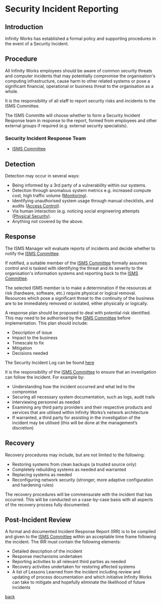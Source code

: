 # Security Incident Reporting
 
## Introduction
Infinity Works has established a formal policy and supporting procedures in the event of a Security Incident.

## Procedure
All Infinity Works employees should be aware of common security threats and computer incidents that may potentially compromise the organisation's computing infrastructure, cause harm to other related systems or pose a significant financial, operational or business threat to the organisation as a whole.

It is the responsibility of all staff to report security risks and incidents to the ISMS Committee.

The ISMS Committe will choose whether to form a Security Incident Response team in response to the report, formed from employees and other external groups if required (e.g. external security specialists).

### Security Incident Response Team 
 
* [ISMS Committee](../README.md#the-isms-committee)
 
## Detection
Detection may occur in several ways:
  * Being informed by a 3rd party of a vulnerability within our systems.
  * Detection through anomalous system metrics e.g. increased compute cost, high traffic volume ([Monitoring](../monitoring/readme.md)).
  * Identifying unauthorised system usage through manual checklists, and audits ([Access Control](../accesscontrol/readme.md)).
  * Via human interaction (e.g. noticing social engineering attempts ([Physical Security](../physicalsecurity/readme.md)).
  * Anything not covered by the above.

## Response
The ISMS Manager will evaluate reports of incidents and decide whether to notify the [ISMS Committee](../README.md#the-isms-committee).

If notified, a suitable member of the [ISMS Committee](../README.md#the-isms-committee) formally assumes control and is tasked with identifying the threat and its severity to the organisation's information systems and reporting back to the [ISMS Committee](../README.md#the-isms-committee).

The selected ISMS member is to make a determination if the resources at risk (hardware, software, etc.) require physical or logical removal.  Resources which pose a significant threat to the continuity of the business are to be immediately removed or isolated, either physically or logically. 

A response plan should be proposed to deal with potential risk identified. This may need to be authorised by the [ISMS Committee](../README.md#the-isms-committee) before implementation.  This plan should include:  
* Description of issue 
* Impact to the business 
* Timescale to fix 
* Mitigation 
* Decisions needed

The Security Incident Log can be found [here](https://docs.google.com/spreadsheets/d/1NxIoFZLzkpmQlwXNpvoj3Uyb6-z540l6NrDg8B0yJSs/edit#gid=75233254)
 
It is the responsibility of the [ISMS Committee](../README.md#the-isms-committee) to ensure that an investigation can follow the incident. For example by:
* Understanding how the incident occurred and what led to the compromise 
* Securing all necessary system documentation, such as logs, audit trails  
* Interviewing personnel as needed  
* Examining any third party providers and their respective products and services that are utilised within Infinity Works’s network architecture
* If warranted, a third party for assisting in the investigation of the incident may be utilised (this will be done at the management’s discretion) 

## Recovery
Recovery procedures may include, but are not limited to the following: 
* Restoring systems from clean backups (a trusted source only) 
* Completely rebuilding systems as needed and warranted 
* Replacing systems as needed
* Reconfiguring network security (stronger, more adaptive configuration and hardening rules)

The recovery procedures will be commensurate with the incident that has occurred.  This will be conducted on a case-by-case basis with all aspects of the recovery process fully documented. 
 
## Post-Incident Review
A formal and documented Incident Response Report (IRR) is to be compiled and given to the [ISMS Committee](../README.md#the-isms-committee) within an acceptable time frame following the incident. The IRR must contain the following elements: 

 * Detailed description of the incident 
 * Response mechanisms undertaken 
 * Reporting activities to all relevant third parties as needed 
 * Recovery activities undertaken for restoring affected systems  
 * A list of Lessons Learned from the incident including review and updating of process documentation and which initiative Infinity Works can take to mitigate and hopefully eliminate the likelihood of future incidents 


[back](../README.md#a-z-policies)
